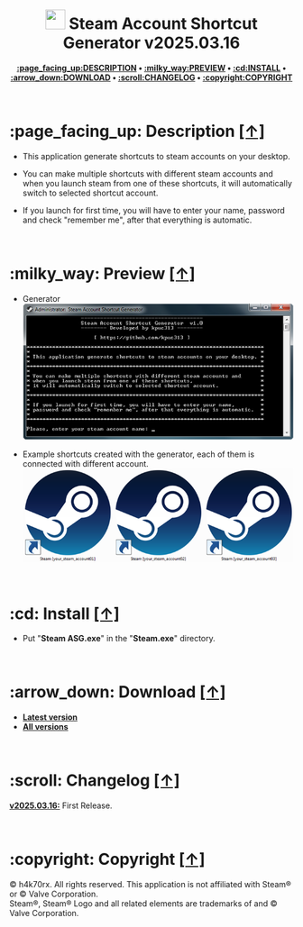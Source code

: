 <h1 align="center"><img src="https://raw.githubusercontent.com/h4k70rx/steam-account-shortcut-generator/master/icon.ico" width="35px" height="35px"> Steam Account Shortcut Generator v2025.03.16</h1>
<p align="center"><b><a href="#page_facing_up-description-">:page_facing_up:DESCRIPTION</a> • <a href="#milky_way-preview-">:milky_way:PREVIEW</a> • <a href="#cd-install-">:cd:INSTALL</a> • <a href="#arrow_down-download-">:arrow_down:DOWNLOAD</a> • <a href="#scroll-changelog-">:scroll:CHANGELOG</a> • <a href="#copyright-copyright-">:copyright:COPYRIGHT</a></b></p>

<br />

<h1>:page_facing_up: Description <a href="#-steam-account-shortcut-generator-v20250316" title="Go to Navigation">[↑]</a></h1>

* This application generate shortcuts to steam accounts on your desktop.

* You can make multiple shortcuts with different steam accounts and when you launch steam from one of these shortcuts, it will automatically switch to selected shortcut account.

* If you launch for first time, you will have to enter your name, password and check "remember me", after that everything is automatic.

<br />

<h1>:milky_way: Preview <a href="#-steam-account-shortcut-generator-v20250316" title="Go to Navigation">[↑]</a></h1>

* Generator<br />
![alt text](https://raw.githubusercontent.com/h4k70rx/steam-account-shortcut-generator/master/preview/preview_01.png)

* Example shortcuts created with the generator, each of them is connected with different account.<br />
![alt text](https://raw.githubusercontent.com/h4k70rx/steam-account-shortcut-generator/master/preview/preview_02.png)

<br />

<h1>:cd: Install <a href="#-steam-account-shortcut-generator-v20250316" title="Go to Navigation">[↑]</a></h1>

* Put "<b>Steam ASG.exe</b>" in the "<b>Steam.exe</b>" directory.

<br />

<h1>:arrow_down: Download <a href="#-steam-account-shortcut-generator-v20250316" title="Go to Navigation">[↑]</a></h1>

* <b>[Latest version](https://github.com/h4k70rx/steam-account-shortcut-generator/releases/tag/v2025.03.16 "Latest version")</b>
* <b>[All versions](https://github.com/h4k70rx/steam-account-shortcut-generator/releases "All versions")</b>

<br />

<h1>:scroll: Changelog <a href="#-steam-account-shortcut-generator-v20250316" title="Go to Navigation">[↑]</a></h1>

<b>[v2025.03.16:](https://github.com/h4k70rx/steam-account-shortcut-generator/releases/tag/v2025.03.16 "Latest version")</b>	First Release.

<br />

<h1>:copyright: Copyright <a href="#-steam-account-shortcut-generator-v20250316" title="Go to Navigation">[↑]</a></h1>

© h4k70rx. All rights reserved. This application is not affiliated with Steam® or © Valve Corporation.<br />
Steam®, Steam® Logo and all related elements are trademarks of and © Valve Corporation.
